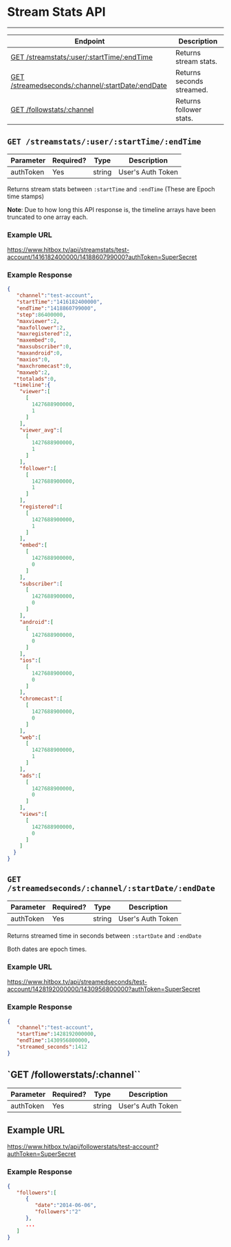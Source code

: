 # Stream Stats API
***

| Endpoint | Description |
| ---- | --------------- |
| [GET /streamstats/:user/:startTime/:endTime](/channel/streamstats.md#get-streamstatsuserstarttimeendtime) | Returns stream stats. |
| [GET /streamedseconds/:channel/:startDate/:endDate](/channel/streamstats.md#get-streamedsecondschannelstartdateenddate) | Returns seconds streamed. |
| [GET /followstats/:channel](/channel/streamstats.md#get-followerstatschannel) | Returns follower stats. |

## `GET /streamstats/:user/:startTime/:endTime`

| Parameter | Required? | Type | Description |
| --- | --- | --- | --- |
| authToken | Yes | string | User's Auth Token |

Returns stream stats between `:startTime` and `:endTime`  (These are Epoch time stamps)

**Note**: Due to how long this API response is, the timeline arrays have been truncated to one array each.

### Example URL

https://www.hitbox.tv/api/streamstats/test-account/1416182400000/1418860799000?authToken=SuperSecret

### Example Response 

```json
{
   "channel":"test-account",
   "startTime":"1416182400000",
   "endTime":"1418860799000",
   "step":86400000,
   "maxviewer":2,
   "maxfollower":2,
   "maxregistered":2,
   "maxembed":0,
   "maxsubscriber":0,
   "maxandroid":0,
   "maxios":0,
   "maxchromecast":0,
   "maxweb":2,
   "totalads":0,
  "timeline":{
    "viewer":[
      [
        1427688900000,
        1
      ]
    ],
    "viewer_avg":[
      [
        1427688900000,
        1
      ]
    ],
    "follower":[
      [
        1427688900000,
        1
      ]
    ],
    "registered":[
      [
        1427688900000,
        1
      ]
    ],
    "embed":[
      [
        1427688900000,
        0
      ]
    ],
    "subscriber":[
      [
        1427688900000,
        0
      ]
    ],
    "android":[
      [
        1427688900000,
        0
      ]
    ],
    "ios":[
      [
        1427688900000,
        0
      ]
    ],
    "chromecast":[
      [
        1427688900000,
        0
      ]
    ],
    "web":[
      [
        1427688900000,
        1
      ]
    ],
    "ads":[
      [
        1427688900000,
        0
      ]
    ],
    "views":[
      [
        1427688900000,
        0
      ]
    ]
  }
}
```


## `GET /streamedseconds/:channel/:startDate/:endDate`

| Parameter | Required? | Type | Description |
| --- | --- | --- | --- |
| authToken | Yes | string | User's Auth Token |

Returns streamed time in seconds between `:startDate` and `:endDate`

Both dates are epoch times.

### Example URL

https://www.hitbox.tv/api/streamedseconds/test-account/1428192000000/1430956800000?authToken=SuperSecret

### Example Response

```json
{
   "channel":"test-account",
   "startTime":1428192000000,
   "endTime":1430956800000,
   "streamed_seconds":1412
}
```

## `GET /followerstats/:channel``

| Parameter | Required? | Type | Description |
| --- | --- | --- | --- |
| authToken | Yes | string | User's Auth Token |

## Example URL

https://www.hitbox.tv/api/followerstats/test-account?authToken=SuperSecret

### Example Response

```json
{
   "followers":[
      {
         "date":"2014-06-06",
         "followers":"2"
      },
      ...
   ]
}
```